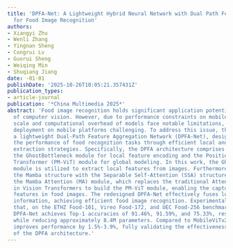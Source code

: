 ```yaml
---
title: 'DPFA-Net: A Lightweight Hybrid Neural Network with Dual Path Feature Aggregation
  for Food Image Recognition'
authors:
- Xiangyi Zhu
- Wenli Zhang
- Yingnan Sheng
- Congrui Lv
- Guorui Sheng
- Weiqing Min
- Shuqiang Jiang
date: -01-01
publishDate: '2025-10-26T10:05:21.357431Z'
publication_types:
- article-journal
publication: '*China Multimedia 2025*'
abstract: 'Food image recognition holds significant application potential in the field
  of computer vision. However, due to performance constraints on mobile devices, the
  scale and computational overhead of models face notable limitations, making effective
  deployment on mobile platforms challenging. To address this issue, this paper proposes
  a lightweight Dual-Path Feature Aggregation Network (DPFA-Net), designed to enhance
  the performance of food recognition tasks through efficient local and global feature
  extraction strategies. Specifically, the DPFA architecture comprises two core modules:
  the GhostBottleneck module for local feature encoding and the Position Mamba Vision
  Transformer (PM-ViT) module for global modeling. In this work, the GhostBottleneck
  module is utilized to extract local features from images. Furthermore, by integrating
  the Mamba structure with the Separable Self-Attention (SSA) structure, we construct
  the Mamba Attention (MA) module, which replaces the traditional Attention mechanism
  in Vision Transformers to build the PM-ViT module, enabling the capture of global
  features in food images. The redesigned DPFA-Net effectively fuses local and global
  information, achieving efficient food image recognition. Experimental results demonstrate
  that, on the ETHZ Food-101, Vireo Food-172, and UEC Food-256 benchmark datasets,
  DPFA-Net achieves Top-1 accuracies of 91.46%, 91.59%, and 75.33%, respectively,
  while reducing approximately 8.4M parameters. Compared to MobileViTv2, DPFA-Net
  improves performance by 1.5%-3.9%, fully validating the effectiveness and superiority
  of the DPFA architecture.'
---
```

